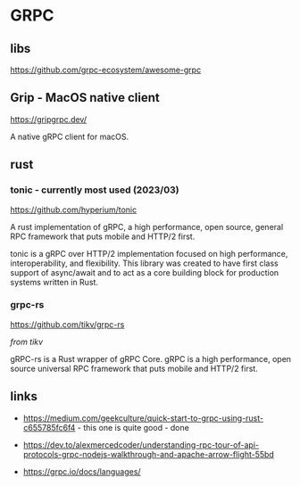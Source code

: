 
# GRPC

## libs

https://github.com/grpc-ecosystem/awesome-grpc

## Grip - MacOS native client

https://gripgrpc.dev/

A native gRPC client for macOS.

## rust

### tonic - currently most used (2023/03)

https://github.com/hyperium/tonic

A rust implementation of gRPC, a high performance, open source, general RPC framework that puts mobile and HTTP/2 first.

tonic is a gRPC over HTTP/2 implementation focused on high performance, interoperability, and flexibility. This library was created to have first class support of async/await and to act as a core building block for production systems written in Rust.



### grpc-rs

https://github.com/tikv/grpc-rs

_from tikv_

gRPC-rs is a Rust wrapper of gRPC Core. gRPC is a high performance, open source universal RPC framework that puts mobile and HTTP/2 first.



## links

- https://medium.com/geekculture/quick-start-to-grpc-using-rust-c655785fc6f4 - this one is quite good - done

- https://dev.to/alexmercedcoder/understanding-rpc-tour-of-api-protocols-grpc-nodejs-walkthrough-and-apache-arrow-flight-55bd

- https://grpc.io/docs/languages/


